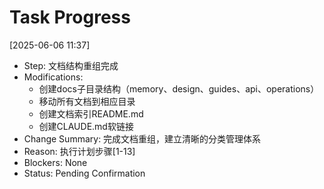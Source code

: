 # Task Progress

[2025-06-06 11:37]
- Step: 文档结构重组完成
- Modifications: 
  - 创建docs子目录结构（memory、design、guides、api、operations）
  - 移动所有文档到相应目录
  - 创建文档索引README.md
  - 创建CLAUDE.md软链接
- Change Summary: 完成文档重组，建立清晰的分类管理体系
- Reason: 执行计划步骤[1-13]
- Blockers: None
- Status: Pending Confirmation